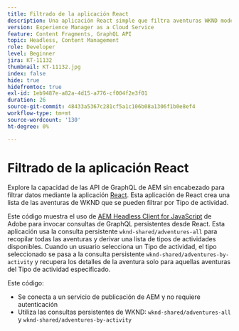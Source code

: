 ```yaml
---
title: Filtrado de la aplicación React
description: Una aplicación React simple que filtra aventuras WKND modeladas con fragmentos de contenido.
version: Experience Manager as a Cloud Service
feature: Content Fragments, GraphQL API
topic: Headless, Content Management
role: Developer
level: Beginner
jira: KT-11132
thumbnail: KT-11132.jpg
index: false
hide: true
hidefromtoc: true
exl-id: 1eb9487e-a82a-4d15-a776-cf004f2e3f01
duration: 26
source-git-commit: 48433a5367c281cf5a1c106b08a1306f1b0e8ef4
workflow-type: tm+mt
source-wordcount: '130'
ht-degree: 0%

---
```


# Filtrado de la aplicación React

Explore la capacidad de las API de GraphQL de AEM sin encabezado para filtrar datos mediante la aplicación [React](https://reactjs.org/). Esta aplicación de React crea una lista de las aventuras de WKND que se pueden filtrar por Tipo de actividad.

Este código muestra el uso de [AEM Headless Client for JavaScript](https://github.com/adobe/aem-headless-client-js/blob/main/api-reference.md) de Adobe para invocar consultas de GraphQL persistentes desde React. Esta aplicación usa la consulta persistente `wknd-shared/adventures-all` para recopilar todas las aventuras y derivar una lista de tipos de actividades disponibles. Cuando un usuario selecciona un Tipo de actividad, el tipo seleccionado se pasa a la consulta persistente `wknd-shared/adventures-by-activity` y recupera los detalles de la aventura solo para aquellas aventuras del Tipo de actividad especificado.

Este código:

+ Se conecta a un servicio de publicación de AEM y no requiere autenticación
+ Utiliza las consultas persistentes de WKND: `wknd-shared/adventures-all` y `wknd-shared/adventures-by-activity`
